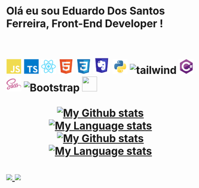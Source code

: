 <h1>Olá eu sou Eduardo Dos Santos Ferreira, Front-End Developer !<h1>

<div style="display: inline_block; align-items: center;"><br>
  <img alt="Js" height="40" width="40" src="https://raw.githubusercontent.com/devicons/devicon/master/icons/javascript/javascript-plain.svg">
  <img alt="Ts" height="40" width="40" src="https://raw.githubusercontent.com/devicons/devicon/master/icons/typescript/typescript-plain.svg">
  <img alt="React" height="40" width="40" src="https://raw.githubusercontent.com/devicons/devicon/master/icons/react/react-original.svg">
  <img alt="HTML" height="40" width="40" src="https://raw.githubusercontent.com/devicons/devicon/master/icons/html5/html5-original.svg">
  <img alt="CSS" height="40" width="40" src="https://raw.githubusercontent.com/devicons/devicon/master/icons/css3/css3-original.svg">
  <img alt="PHP" height="45" width="45" src="https://github.com/EduardoDosSantosFerreira/EduardoDosSantosFerreira/blob/main/img/PHP.png">
    <img alt="Python" height="40" width="40" src="https://raw.githubusercontent.com/devicons/devicon/master/icons/python/python-original.svg">
  <img alt="tailwind" height="40"  width="40" src="https://www.vectorlogo.zone/logos/tailwindcss/tailwindcss-icon.svg"/>
  <img alt="Csharp" height="40" width="40" src="https://raw.githubusercontent.com/devicons/devicon/master/icons/csharp/csharp-original.svg">
  <img  alt="sass" height="40" width="40" src="https://raw.githubusercontent.com/devicons/devicon/master/icons/sass/sass-original.svg"/>
  <img  alt="Bootstrap" height="40" width="45" src="https://getbootstrap.com/docs/5.3/assets/brand/bootstrap-logo-shadow.png"/>
  <img src="https://cdn.jsdelivr.net/gh/devicons/devicon/icons/git/git-original.svg" height="40px" width="40px"/>
  <br>
  <br>
<!-- GRS (Light Mode) -->
<div align="center"> 
  <a href="https://github.com/EduardoDosSantosFerreira#gh-light-mode-only">
    <img
      src="https://github-readme-stats-steel-omega.vercel.app/api?username=EduardoDosSantosFerreira&show_icons=true&include_all_commits=true&hide_border=true&number_format=long&rank_icon=percentile&show=reviews,discussions_started,discussions_answered,prs_merged,prs_merged_percentage#gh-light-mode-only"
      alt="My Github stats"
      height="370"
    />
  </a>
  <a href="https://github.com/EduardoDosSantosFerreira#gh-light-mode-only">
    <img
      src="https://github-readme-stats-steel-omega.vercel.app/api/top-langs/?username=EduardoDosSantosFerreira&layout=pie&hide_border=true&langs_count=10#gh-light-mode-only"
      alt="My Language stats"
      height="370"
    />
  </a>
</div>

<!-- GRS (Dark Mode) -->
<div align="center"> 
  <a href="https://github.com/EduardoDosSantosFerreira#gh-dark-mode-only">
    <img
      src="https://github-readme-stats-steel-omega.vercel.app/api?username=EduardoDosSantosFerreira&show_icons=true&include_all_commits=true&icon_color=2d77dc&title_color=2d77dc&text_color=ffffff&bg_color=0d1117&hide_border=true&number_format=long&rank_icon=percentile&show=reviews,discussions_started,discussions_answered,prs_merged,prs_merged_percentage#gh-dark-mode-only"
      alt="My Github stats"
      height="370"
    />
  </a>
  <a href="https://github.com/EduardoDosSantosFerreira#gh-dark-mode-only">
    <img
      src="https://github-readme-stats-steel-omega.vercel.app/api/top-langs/?username=EduardoDosSantosFerreira&layout=pie&icon_color=2d77dc&title_color=2d77dc&text_color=ffffff&bg_color=0d1117&hide_border=true&langs_count=10#gh-dark-mode-only"
      alt="My Language stats"
      height="370"
    />
  </a>
</div>

</div>
 <br>
<div style="text-decoration: none;"> 
  <a href = "mailto:eduardosferreira69@gmail.com">
    <img src="https://img.shields.io/badge/-Gmail-%23333?style=for-the-badge&logo=gmail&logoColor=white" target="_blank">
  </a>
  <a href="https://www.linkedin.com/in/eduardo-dos-santos-ferreira-007440251/" target="_blank">
    <img src="https://img.shields.io/badge/-LinkedIn-%230077B5?style=for-the-badge&logo=linkedin&logoColor=white" target="_blank">
  </a> 
  
</div>
